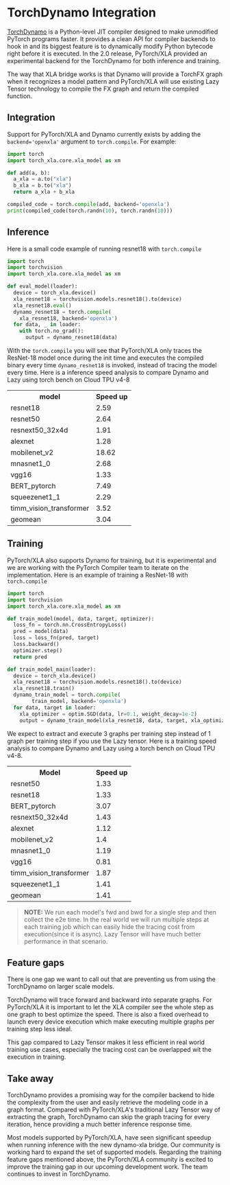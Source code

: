 # TorchDynamo Integration

[TorchDynamo](https://pytorch.org/docs/stable/torch.compiler.html) is a
Python-level JIT compiler designed to make unmodified PyTorch programs
faster. It provides a clean API for compiler backends to hook in and its
biggest feature is to dynamically modify Python bytecode right before it
is executed. In the 2.0 release, PyTorch/XLA provided an
experimental backend for the TorchDynamo for both inference and
training.

The way that XLA bridge works is that Dynamo will provide a TorchFX
graph when it recognizes a model pattern and PyTorch/XLA will use
existing Lazy Tensor technology to compile the FX graph and return the
compiled function.

## Integration

Support for PyTorch/XLA and Dynamo currently exists by adding the
`backend='openxla'` argument to `torch.compile`. For example:

``` python
import torch
import torch_xla.core.xla_model as xm

def add(a, b):
  a_xla = a.to("xla")
  b_xla = b.to("xla")
  return a_xla + b_xla

compiled_code = torch.compile(add, backend='openxla')
print(compiled_code(torch.randn(10), torch.randn(10)))
```

## Inference

Here is a small code example of running resnet18 with `torch.compile`

``` python
import torch
import torchvision
import torch_xla.core.xla_model as xm

def eval_model(loader):
  device = torch_xla.device()
  xla_resnet18 = torchvision.models.resnet18().to(device)
  xla_resnet18.eval()
  dynamo_resnet18 = torch.compile(
    xla_resnet18, backend='openxla')
  for data, _ in loader:
    with torch.no_grad():
      output = dynamo_resnet18(data)
```

With the `torch.compile` you will see that PyTorch/XLA only traces the
ResNet-18 model once during the init time and executes the compiled
binary every time `dynamo_resnet18` is invoked, instead of tracing the
model every time. Here is a inference speed analysis to compare Dynamo
and Lazy using torch bench on Cloud TPU v4-8

<table>
  <tr>
    <th>model</th>
    <th>Speed up</th>
  </tr>
  <tr>
    <td>resnet18</td>
    <td>2.59</td>
  </tr>
  <tr>
    <td>resnet50</td>
    <td>2.64</td>
  </tr>
  <tr>
    <td>resnext50_32x4d</td>
    <td>1.91</td>
  </tr>
  <tr>
    <td>alexnet</td>
    <td>1.28</td>
  </tr>
  <tr>
    <td>mobilenet_v2</td>
    <td>18.62</td>
  </tr>
  <tr>
    <td>mnasnet1_0</td>
    <td>2.68</td>
  </tr>
  <tr>
    <td>vgg16</td>
    <td>1.33</td>
  </tr>
  <tr>
    <td>BERT_pytorch</td>
    <td>7.49</td>
  </tr>
  <tr>
    <td>squeezenet1_1</td>
    <td>2.29</td>
  </tr>
  <tr>
    <td>timm_vision_transformer</td>
    <td>3.52</td>
  </tr>
  <tr>
    <td>geomean</td>
    <td>3.04</td>
  </tr>
</table>

## Training

PyTorch/XLA also supports Dynamo for training, but it is experimental
and we are working with the PyTorch Compiler team to iterate on the
implementation. Here is an example of training a ResNet-18 with
`torch.compile`

``` python
import torch
import torchvision
import torch_xla.core.xla_model as xm

def train_model(model, data, target, optimizer):
  loss_fn = torch.nn.CrossEntropyLoss()
  pred = model(data)
  loss = loss_fn(pred, target)
  loss.backward()
  optimizer.step()
  return pred

def train_model_main(loader):
  device = torch_xla.device()
  xla_resnet18 = torchvision.models.resnet18().to(device)
  xla_resnet18.train()
  dynamo_train_model = torch.compile(
        train_model, backend='openxla')
  for data, target in loader:
    xla_optimizer = optim.SGD(data, lr=0.1, weight_decay=1e-2)
    output = dynamo_train_model(xla_resnet18, data, target, xla_optimizer)
```

We expect to extract and execute 3 graphs per training step instead of 1
graph per training step if you use the Lazy tensor. Here is a training
speed analysis to compare Dynamo and Lazy using a torch bench on Cloud
TPU v4-8.

<table>
  <tr>
    <th>Model</th>
    <th>Speed up</th>
  </tr>
  <tr>
    <td>resnet50</td>
    <td>1.33</td>
  </tr>
  <tr>
    <td>resnet18</td>
    <td>1.33</td>
  </tr>
  <tr>
    <td>BERT_pytorch</td>
    <td>3.07</td>
  </tr>
  <tr>
    <td>resnext50_32x4d</td>
    <td>1.43</td>
  </tr>
  <tr>
    <td>alexnet</td>
    <td>1.12</td>
  </tr>
  <tr>
    <td>mobilenet_v2</td>
    <td>1.4</td>
  </tr>
  <tr>
    <td>mnasnet1_0</td>
    <td>1.19</td>
  </tr>
  <tr>
    <td>vgg16</td>
    <td>0.81</td>
  </tr>
  <tr>
    <td>timm_vision_transformer</td>
    <td>1.87</td>
  </tr>
  <tr>
    <td>squeezenet1_1</td>
    <td>1.41</td>
  </tr>
  <tr>
    <td>geomean</td>
    <td>1.41</td>
  </tr>
</table>

> **NOTE:** We run each model's fwd and bwd for a single step and then
> collect the e2e time. In the real world we will run multiple steps at
> each training job which can easily hide the tracing cost from
> execution(since it is async). Lazy Tensor will have much better
> performance in that scenario.

## Feature gaps

There is one gap we want to call out that are preventing us from using the
TorchDynamo on larger scale models.

TorchDynamo will trace forward and backward into separate graphs. For
PyTorch/XLA it is important to let the XLA compiler see the whole step as one
graph to best optimize the speed. There is also a fixed overhead to launch every
device execution which make executing multiple graphs per training step less
ideal.

This gap compared to Lazy Tensor makes it less efficient in real world training
use cases, especially the tracing cost can be overlapped wit the execution in
training.

## Take away

TorchDynamo provides a promising way for the compiler backend to
hide the complexity from the user and easily retrieve the modeling code
in a graph format. Compared with PyTorch/XLA's traditional Lazy Tensor
way of extracting the graph, TorchDynamo can skip the graph tracing for
every iteration, hence providing a much better inference response time.

Most models supported by PyTorch/XLA, have seen significant speedup when
running inference with the new dynamo-xla bridge. Our community is
working hard to expand the set of supported models. Regarding the
training feature gaps mentioned above, the PyTorch/XLA community is
excited to improve the training gap in our upcoming development
work. The team continues to invest in TorchDynamo.

